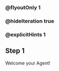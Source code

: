 ### @flyoutOnly 1
### @hideIteration true 
### @explicitHints 1

## Step 1
Welcome your Agent!


```spy

```


